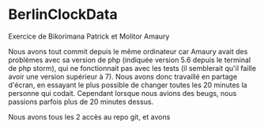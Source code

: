 # BerlinClockData

Exercice de Bikorimana Patrick et Molitor Amaury


Nous avons tout commit depuis le même ordinateur car Amaury avait des problèmes avec sa version de php (indiquée version 5.6 depuis le terminal de php storm), qui ne fonctionnait pas avec les tests (il semblerait qu'il faille avoir une version supérieur à 7).
Nous avons donc travaillé en partage d'écran, en essayant le plus possible de changer toutes les 20 minutes la personne qui codait.
Cependant lorsque nous avions des beugs, nous passions parfois plus de 20 minutes dessus.

Nous avons tous les 2 accès au repo git, et avons 
